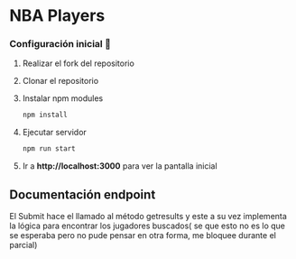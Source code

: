 # NBA Players

### Configuración inicial 🔧

1. Realizar el fork del repositorio

2. Clonar el repositorio

3. Instalar npm modules
   ```bash
   npm install
   ```
4. Ejecutar servidor
   ```bash
   npm run start
   ```
5. Ir a **http://localhost:3000** para ver la pantalla inicial

## Documentación endpoint

El Submit hace el llamado al método getresults y este a su vez implementa la lógica para encontrar los jugadores buscados( se que esto no es lo que se esperaba pero no pude pensar en otra forma, me bloquee durante el parcial)

